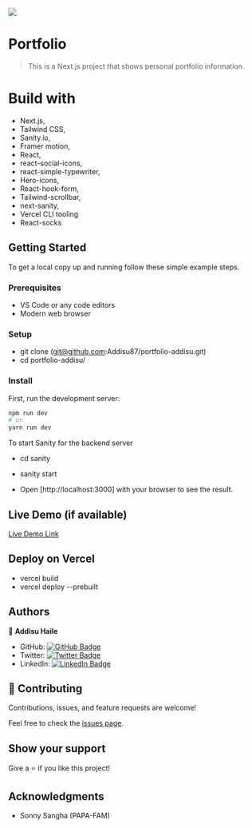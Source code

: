 ![](https://img.shields.io/badge/Microverse-blueviolet)

# Portfolio

> This is a Next.js project that shows personal portfolio information.

# Build with

- Next.js,
- Tailwind CSS,
- Sanity.io,
- Framer motion,
- React,
- react-social-icons,
- react-simple-typewriter,
- Hero-icons,
- React-hook-form,
- Tailwind-scrollbar,
- next-sanity,
- Vercel CLI tooling
- React-socks

## Getting Started

To get a local copy up and running follow these simple example steps.

### Prerequisites

- VS Code or any code editors
- Modern web browser

### Setup

- git clone (git@github.com:Addisu87/portfolio-addisu.git)
- cd portfolio-addisu/

### Install

First, run the development server:

```bash
npm run dev
# or
yarn run dev
```

To start Sanity for the backend server

- cd sanity
- sanity start

- Open [http://localhost:3000] with your browser to see the result.

## Live Demo (if available)

[Live Demo Link](https://portfolio-addisu-addisu87.vercel.app/)

## Deploy on Vercel

- vercel build
- vercel deploy --prebuilt

## Authors

👤 **Addisu Haile**

- GitHub: [![GitHub Badge](https://img.shields.io/badge/-Addisu87-white?logo=GitHub&logoColor=181717&style=plastic)](https://github.com/Addisu87)
- Twitter: [![Twitter Badge](https://img.shields.io/badge/-AddisuTedla-white?logo=Twitter&logoColor=1DA1F2&style=plastic)](https://twitter.com/AddisuTedla)
- LinkedIn: [![LinkedIn Badge](https://img.shields.io/badge/-addisu_tedla-white?logo=LinkedIn&logoColor=1DA1F2&style=plastic)](https://linkedin.com/in/addisu-tedla/)

## 🤝 Contributing

Contributions, issues, and feature requests are welcome!

Feel free to check the [issues page](../../issues/).

## Show your support

Give a ⭐️ if you like this project!

## Acknowledgments

- Sonny Sangha (PAPA-FAM)
